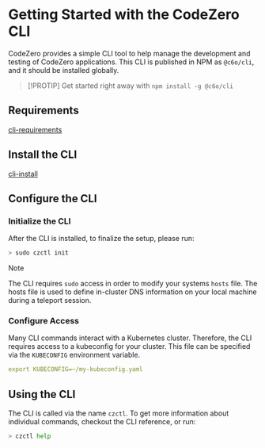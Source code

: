 # Getting Started with the CodeZero CLI

CodeZero provides a simple CLI tool to help manage the development and testing of CodeZero applications. This CLI is published in NPM as `@c6o/cli`, and it should be installed globally.

> [!PROTIP]
> Get started right away with `npm install -g @c6o/cli`

## Requirements

[cli-requirements](../_fragments/cli-requirements.md ":include")

## Install the CLI

[cli-install](../_fragments/cli-install.md ":include")

## Configure the CLI

### Initialize the CLI

After the CLI is installed, to finalize the setup, please run:

```bash
> sudo czctl init
```

> [!NOTE]
> The CLI requires `sudo` access in order to modify your systems `hosts` file. The hosts file
> is used to define in-cluster DNS information on your local machine during a teleport session.

### Configure Access

Many CLI commands interact with a Kubernetes cluster. Therefore, the CLI requires access to a kubeconfig for your cluster. This file can be specified via the `KUBECONFIG` environment variable.

```yaml
export KUBECONFIG=~/my-kubeconfig.yaml
```

## Using the CLI

The CLI is called via the name `czctl`. To get more information about individual commands, checkout the CLI reference, or run:

```bash
> czctl help
```
